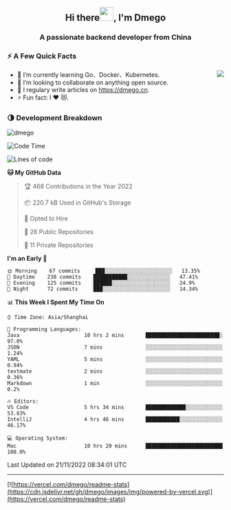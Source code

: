 <h2 align="center">Hi there<img src="https://cdn.jsdelivr.net/gh/dmego/images/img/Hi.gif" height="32" />, I'm Dmego </h2>
<h3 align="center">A passionate backend developer from China</h3>

### ⚡️ A Few Quick Facts

<img align="right" src="https://readme-stats-dmego.vercel.app/api?username=dmego&show_icons=true&icon_color=1573B3&hide_title=true&text_color=718096&bg_color=00000000&hide_border=true"/>

<ul>
    <li> 🌱 I’m currently learning Go、Docker、Kubernetes.</li>
    <li> 👯 I’m looking to collaborate on anything open source.</li>
    <li> 📝 I regulary write articles on <a href="https://dmego.cn">https://dmego.cn</a>.</li>
    <li> ⚡ Fun fact: I ❤️ 😻.</li>
</ul>

### 🌗 Development Breakdown

<img src="https://komarev.com/ghpvc/?username=dmego" alt="dmego" />

<!--START_SECTION:waka-->
![Code Time](http://img.shields.io/badge/Code%20Time-1%2C826%20hrs%2035%20mins-blue)

![Lines of code](https://img.shields.io/badge/From%20Hello%20World%20I%27ve%20Written-236%20Thousand%20lines%20of%20code-blue)

**🐱 My GitHub Data** 

> 🏆 468 Contributions in the Year 2022
 > 
> 📦 220.7 kB Used in GitHub's Storage 
 > 
> 💼 Opted to Hire
 > 
> 📜 26 Public Repositories 
 > 
> 🔑 11 Private Repositories  
 > 
**I'm an Early 🐤** 

```text
🌞 Morning    67 commits     ███░░░░░░░░░░░░░░░░░░░░░░   13.35% 
🌆 Daytime    238 commits    ███████████░░░░░░░░░░░░░░   47.41% 
🌃 Evening    125 commits    ██████░░░░░░░░░░░░░░░░░░░   24.9% 
🌙 Night      72 commits     ███░░░░░░░░░░░░░░░░░░░░░░   14.34%

```


📊 **This Week I Spent My Time On** 

```text
⌚︎ Time Zone: Asia/Shanghai

💬 Programming Languages: 
Java                     10 hrs 2 mins       ████████████████████████░   97.0% 
JSON                     7 mins              ░░░░░░░░░░░░░░░░░░░░░░░░░   1.24% 
YAML                     5 mins              ░░░░░░░░░░░░░░░░░░░░░░░░░   0.94% 
textmate                 2 mins              ░░░░░░░░░░░░░░░░░░░░░░░░░   0.36% 
Markdown                 1 min               ░░░░░░░░░░░░░░░░░░░░░░░░░   0.2%

🔥 Editors: 
VS Code                  5 hrs 34 mins       █████████████░░░░░░░░░░░░   53.83% 
IntelliJ                 4 hrs 46 mins       ███████████░░░░░░░░░░░░░░   46.17%

💻 Operating System: 
Mac                      10 hrs 20 mins      █████████████████████████   100.0%

```


 Last Updated on 21/11/2022 08:34:01 UTC
<!--END_SECTION:waka-->

---

[![https://vercel.com/dmego/readme-stats](https://cdn.jsdelivr.net/gh/dmego/images/img/powered-by-vercel.svg)](https://vercel.com/dmego/readme-stats)

